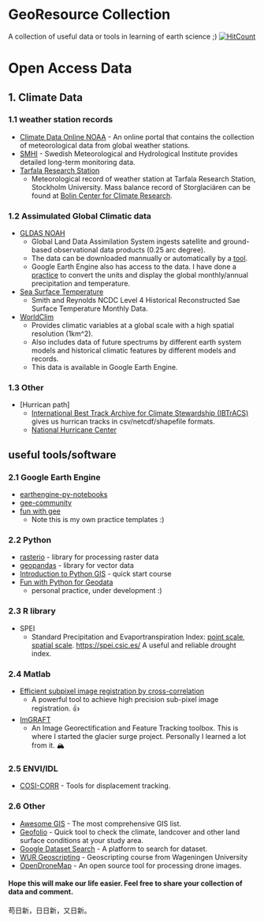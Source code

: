 # GeoResource Collection
 A collection of useful data or tools in learning of earth science ;) [![HitCount](http://hits.dwyl.io/fsn1995/GeoResource-Collection.svg)](http://hits.dwyl.io/fsn1995/GeoResource-Collection)
# Open Access Data
## 1. Climate Data 
### 1.1 weather station records
- [Climate Data Online NOAA](https://www.ncdc.noaa.gov/cdo-web/datasets) - An online portal that contains the collection of meteorological data from global weather stations.
- [SMHI](https://www.smhi.se/klimatdata/meteorologi/) - Swedish Meteorological and Hydrological Institute provides detailed long-term monitoring data.
- [Tarfala Research Station](https://su.figshare.com/TRS)
    * Meteorological record of weather station at Tarfala Research Station, Stockholm University. Mass balance record of Storglaciären can be found at [Bolin Center for Climate Research](https://bolin.su.se/data/tarfala/tarfalaglaciaren.php).

### 1.2 Assimulated Global Climatic data
- [GLDAS NOAH](https://disc.gsfc.nasa.gov/datasets?page=1&project=GLDAS)
    * Global Land Data Assimilation System ingests satellite and ground-based observational data products (0.25 arc degree). 
    * The data can be downloaded mannually or automatically by a [tool](https://github.com/fsn1995/Fun-with-Python-for-Geodata/blob/master/EarthdataDownload.py). 
    * Google Earth Engine also has access to the data. I have done a [practice](https://github.com/fsn1995/Fun-with-Google-Earth-Engine/blob/master/Noah.js) to convert the units and display the global monthly/annual precipitation and temperature. 
- [Sea Surface Temperature](https://podaac.jpl.nasa.gov/dataset/REYNOLDS_NCDC_L4_SST_HIST_RECON_MONTHLY_V3B_NETCDF)
    * Smith and Reynolds NCDC Level 4 Historical Reconstructed Sae Surface Temperature Monthly Data. 
- [WorldClim](https://www.worldclim.org/)
    * Provides climatic variables at a global scale with a high spatial resolution (1km^2).
    * Also includes data of future spectrums by different earth system models and historical climatic features by different models and records.
    * This data is available in Google Earth Engine.

### 1.3 Other
- [Hurrican path]
    * [International Best Track Archive for Climate Stewardship (IBTrACS)](https://www.ncdc.noaa.gov/ibtracs/index.php?name=ib-v4-access) gives us hurrican tracks in csv/netcdf/shapefile formats. 
    * [National Hurricane Center](https://www.nhc.noaa.gov/gis/)

## useful tools/software
### 2.1 Google Earth Engine
- [earthengine-py-notebooks](https://github.com/giswqs/earthengine-py-notebooks)
- [gee-community](https://github.com/gee-community)
- [fun with gee](https://github.com/fsn1995/Fun-with-Google-Earth-Engine) 
    * Note this is my own practice templates :)

### 2.2 Python
- [rasterio](https://rasterio.readthedocs.io/en/latest/) - library for processing raster data
- [geopandas](http://geopandas.org/) - library for vector data
- [Introduction to Python GIS](https://automating-gis-processes.github.io/CSC18/index.html) - quick start course
- [Fun with Python for Geodata](https://github.com/fsn1995/Fun-with-Python-for-Geodata) 
    * personal practice, under development :)
    
### 2.3 R library
- SPEI
    * Standard Precipitation and Evaportranspiration Index: [point scale](https://github.com/sbegueria/SPEI), [spatial scale](https://github.com/sbegueria/SPEIbase). https://spei.csic.es/ A useful and reliable drought index.

### 2.4 Matlab
- [Efficient subpixel image registration by cross-correlation](https://www.mathworks.com/matlabcentral/mlc-downloads/downloads/submissions/18401/versions/4/previews/html/efficient_subpixel_registration.html)
    * A powerful  tool to achieve high precision sub-pixel image registration. :+1:
- [ImGRAFT](https://github.com/grinsted/ImGRAFT)
    * An Image Georectification and Feature Tracking toolbox. This is where I started the glacier surge project. Personally I learned a lot from it. :mountain_snow:

### 2.5 ENVI/IDL
- [COSI-CORR](http://www.tectonics.caltech.edu/slip_history/spot_coseis/download_software.html) - Tools for displacement tracking.

### 2.6 Other
- [Awesome GIS](https://github.com/sshuair/awesome-gis) - The most comprehensive GIS list.
- [Geofolio](https://geofolio.org/#select-area) - Quick tool to check the climate, landcover and other land surface conditions at your study area. 
- [Google Dataset Search](https://datasetsearch.research.google.com/) - A platform to search for dataset.
- [WUR Geoscripting](https://geoscripting-wur.github.io/) - Geoscripting course from Wageningen University
- [OpenDroneMap](https://github.com/OpenDroneMap/WebODM/) - An open source tool for processing drone images.

#### Hope this will make our life easier. Feel free to share your collection of data and comment.
苟日新，日日新，又日新。